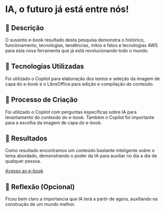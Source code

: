 # IA, o futuro já está entre nós!

## 📒 Descrição
O sussinto e-book resultado desta pesquisa demonstra o histórico, funcionamento, tecnologias, tendências, mitos e fatos e tecnologias AWS para esta nova ferramenta que já está revolucionando todo o mundo.

## 🤖 Tecnologias Utilizadas
Foi utilizado o Copilot para elaboração dos textos e seleção da imagem de capa do e-book e o LibreOffice para edição e compilação do conteúdo.

## 🧐 Processo de Criação
Foi utilizado o Copilot com perguntas específicas sobre IA para levantamento do conteúdo do e-book.
Também o Copilot foi importante para a escolha da imagem de capa do e-book.

## 🚀 Resultados
Como resultado encontramos um conteúdo bastante inteligente sobre o tema abordado, demonstrando o poder da IA para auxiliar no dia a dia de qualquer pessoa.

[Acesso ao e-book](https://github.com/RicardoBrancaglion/lab-natty-or-not/blob/main/E-book%20IA.pdf)

## 💭 Reflexão (Opcional)
Ficou bem claro a importancia que IA terá a partir de agora, auxiliando na construção de um mundo melhor.
